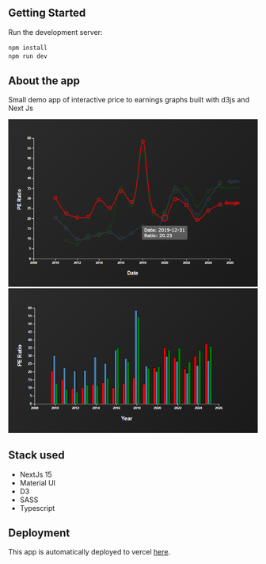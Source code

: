 ## Getting Started

Run the development server:

```bash
npm install
npm run dev
```

## About the app

Small demo app of interactive price to earnings graphs built with d3js and Next Js

![Price to earnings graph](public/images/priceEarnings.png)
![Price to earnings bar chart](public/images/priceEarningsBar.png)

## Stack used

- NextJs 15
- Material UI
- D3
- SASS
- Typescript

## Deployment

This app is automatically deployed to vercel [here](https://grafflo-tan.vercel.app/).
